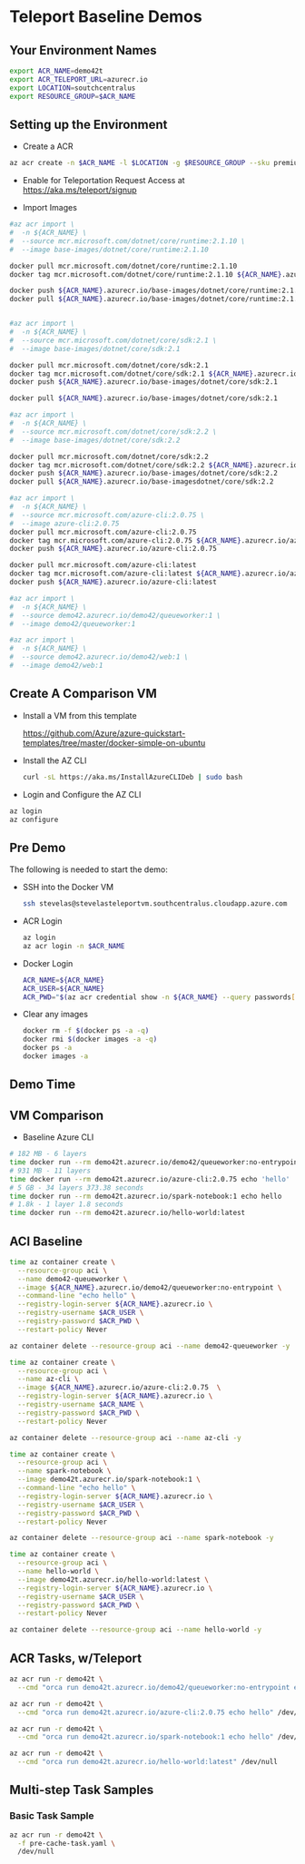 # Teleport Baseline Demos

## Your Environment Names

```sh
export ACR_NAME=demo42t
export ACR_TELEPORT_URL=azurecr.io
export LOCATION=soutchcentralus
export RESOURCE_GROUP=$ACR_NAME
```

## Setting up the Environment

- Create a ACR

```sh
az acr create -n $ACR_NAME -l $LOCATION -g $RESOURCE_GROUP --sku premium
```

- Enable for Teleportation
  Request Access at https://aka.ms/teleport/signup

- Import Images

```sh
#az acr import \
#  -n ${ACR_NAME} \
#  --source mcr.microsoft.com/dotnet/core/runtime:2.1.10 \
#  --image base-images/dotnet/core/runtime:2.1.10

docker pull mcr.microsoft.com/dotnet/core/runtime:2.1.10
docker tag mcr.microsoft.com/dotnet/core/runtime:2.1.10 ${ACR_NAME}.azurecr.io/base-images/dotnet/core/runtime:2.1.10

docker push ${ACR_NAME}.azurecr.io/base-images/dotnet/core/runtime:2.1.10
docker pull ${ACR_NAME}.azurecr.io/base-images/dotnet/core/runtime:2.1.10


#az acr import \
#  -n ${ACR_NAME} \
#  --source mcr.microsoft.com/dotnet/core/sdk:2.1 \
#  --image base-images/dotnet/core/sdk:2.1

docker pull mcr.microsoft.com/dotnet/core/sdk:2.1
docker tag mcr.microsoft.com/dotnet/core/sdk:2.1 ${ACR_NAME}.azurecr.io/base-images/dotnet/core/sdk:2.1
docker push ${ACR_NAME}.azurecr.io/base-images/dotnet/core/sdk:2.1

docker pull ${ACR_NAME}.azurecr.io/base-images/dotnet/core/sdk:2.1

#az acr import \
#  -n ${ACR_NAME} \
#  --source mcr.microsoft.com/dotnet/core/sdk:2.2 \
#  --image base-images/dotnet/core/sdk:2.2

docker pull mcr.microsoft.com/dotnet/core/sdk:2.2
docker tag mcr.microsoft.com/dotnet/core/sdk:2.2 ${ACR_NAME}.azurecr.io/dotnet/core/sdk:2.2
docker push ${ACR_NAME}.azurecr.io/base-images/dotnet/core/sdk:2.2
docker pull ${ACR_NAME}.azurecr.io/base-imagesdotnet/core/sdk:2.2

#az acr import \
#  -n ${ACR_NAME} \
#  --source mcr.microsoft.com/azure-cli:2.0.75 \
#  --image azure-cli:2.0.75
docker pull mcr.microsoft.com/azure-cli:2.0.75
docker tag mcr.microsoft.com/azure-cli:2.0.75 ${ACR_NAME}.azurecr.io/azure-cli:2.0.75
docker push ${ACR_NAME}.azurecr.io/azure-cli:2.0.75

docker pull mcr.microsoft.com/azure-cli:latest
docker tag mcr.microsoft.com/azure-cli:latest ${ACR_NAME}.azurecr.io/azure-cli:latest
docker push ${ACR_NAME}.azurecr.io/azure-cli:latest

#az acr import \
#  -n ${ACR_NAME} \
#  --source demo42.azurecr.io/demo42/queueworker:1 \
#  --image demo42/queueworker:1

#az acr import \
#  -n ${ACR_NAME} \
#  --source demo42.azurecr.io/demo42/web:1 \
#  --image demo42/web:1
```

## Create A Comparison VM

- Install a VM from this template

  https://github.com/Azure/azure-quickstart-templates/tree/master/docker-simple-on-ubuntu

- Install the AZ CLI

  ```sh
  curl -sL https://aka.ms/InstallAzureCLIDeb | sudo bash
  ```

- Login and Configure the AZ CLI

```sh
az login
az configure
```

## Pre Demo

The following is needed to start the demo:

- SSH into the Docker VM

  ```sh
  ssh stevelas@stevelasteleportvm.southcentralus.cloudapp.azure.com
  ```

- ACR Login

  ```sh
  az login
  az acr login -n $ACR_NAME
  ```

- Docker Login

  ```sh
  ACR_NAME=${ACR_NAME}
  ACR_USER=${ACR_NAME}
  ACR_PWD="$(az acr credential show -n ${ACR_NAME} --query passwords[0].value -o tsv)"
  ```

- Clear any images

  ```sh
  docker rm -f $(docker ps -a -q)
  docker rmi $(docker images -a -q)
  docker ps -a
  docker images -a
  ```

## Demo Time

## VM Comparison

- Baseline Azure CLI

```sh
# 182 MB - 6 layers
time docker run --rm demo42t.azurecr.io/demo42/queueworker:no-entrypoint echo hello
# 931 MB - 11 layers
time docker run --rm demo42t.azurecr.io/azure-cli:2.0.75 echo 'hello'
# 5 GB - 34 layers 373.38 seconds
time docker run --rm demo42t.azurecr.io/spark-notebook:1 echo hello
# 1.8k - 1 layer 1.8 seconds
time docker run --rm demo42t.azurecr.io/hello-world:latest
```

## ACI Baseline

```sh
time az container create \
  --resource-group aci \
  --name demo42-queueworker \
  --image ${ACR_NAME}.azurecr.io/demo42/queueworker:no-entrypoint \
  --command-line "echo hello" \
  --registry-login-server ${ACR_NAME}.azurecr.io \
  --registry-username $ACR_USER \
  --registry-password $ACR_PWD \
  --restart-policy Never

az container delete --resource-group aci --name demo42-queueworker -y
```

```sh
time az container create \
  --resource-group aci \
  --name az-cli \
  --image ${ACR_NAME}.azurecr.io/azure-cli:2.0.75  \
  --registry-login-server ${ACR_NAME}.azurecr.io \
  --registry-username $ACR_NAME \
  --registry-password $ACR_PWD \
  --restart-policy Never

az container delete --resource-group aci --name az-cli -y
```

```sh
time az container create \
  --resource-group aci \
  --name spark-notebook \
  --image demo42t.azurecr.io/spark-notebook:1 \
  --command-line "echo hello" \
  --registry-login-server ${ACR_NAME}.azurecr.io \
  --registry-username $ACR_USER \
  --registry-password $ACR_PWD \
  --restart-policy Never

az container delete --resource-group aci --name spark-notebook -y
```

```sh
time az container create \
  --resource-group aci \
  --name hello-world \
  --image demo42t.azurecr.io/hello-world:latest \
  --registry-login-server ${ACR_NAME}.azurecr.io \
  --registry-username $ACR_USER \
  --registry-password $ACR_PWD \
  --restart-policy Never

az container delete --resource-group aci --name hello-world -y
```

## ACR Tasks, w/Teleport

```sh
az acr run -r demo42t \
  --cmd "orca run demo42t.azurecr.io/demo42/queueworker:no-entrypoint echo hello" /dev/null

az acr run -r demo42t \
  --cmd "orca run demo42t.azurecr.io/azure-cli:2.0.75 echo hello" /dev/null

az acr run -r demo42t \
  --cmd "orca run demo42t.azurecr.io/spark-notebook:1 echo hello" /dev/null

az acr run -r demo42t \
  --cmd "orca run demo42t.azurecr.io/hello-world:latest" /dev/null
```

## Multi-step Task Samples

### Basic Task Sample

```sh
az acr run -r demo42t \
  -f pre-cache-task.yaml \
  /dev/null
```
